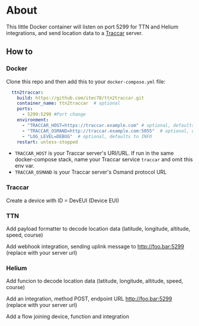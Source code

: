 # About

This little Docker container will listen on port 5299 for TTN and Helium integrations, and send location data to a [Traccar](https://www.traccar.org/) server.  

## How to

### Docker

Clone this repo and then add this to your `docker-compose.yml` file:

```yaml
  ttn2traccar:
    build: https://github.com/itec78/ttn2traccar.git
    container_name: ttn2traccar  # optional
    ports:
      - 5299:5299 #Port change
    environment:
      - "TRACCAR_HOST=https://traccar.example.com" # optional, defaults to http://traccar:8082
      - "TRACCAR_OSMAND=http://traccar.example.com:5055"  # optional, defaults to http://[TRACCAR_HOST]:5055
      - "LOG_LEVEL=DEBUG"  # optional, defaults to INFO
    restart: unless-stopped
  ```
  
  * `TRACCAR_HOST` is your Traccar server's URI/URL. If run in the same docker-compose stack, name your Traccar service `traccar` and omit this env var.
  * `TRACCAR_OSMAND` is your Traccar server's Osmand protocol URL
  



### Traccar

Create a device with ID = DevEUI (Device EUI)

### TTN

Add payload formatter to decode location data (latitude, longitude, altitude, speed, course)

Add webhook integration, sending uplink message to http://foo.bar:5299 (replace with your server url)

### Helium

Add funcion to decode location data (latitude, longitude, altitude, speed, course)

Add an integration, method POST, endpoint URL http://foo.bar:5299 (replace with your server url)

Add a flow joining device, function and integration

